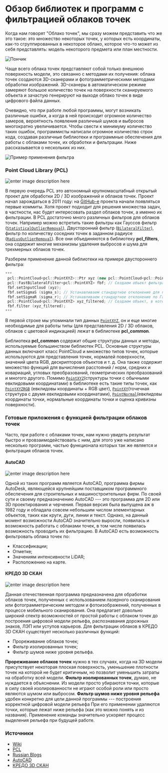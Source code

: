# Обзор библиотек и программ с фильтрацией облаков точек

Когда нам говорят "Облако точек", мы сразу можем представить что же это такое: это множество некоторых точек, у которых есть координаты, как-то сгруппированных в некоторое облако, которое что-то может из себя представлять: модель некоторого предмета или план местности.

![Пончик](https://upload.wikimedia.org/wikipedia/commons/thumb/4/4c/Point_cloud_torus.gif/220px-Point_cloud_torus.gif)

Чаще всего облака точек представляют собой только внешнюю поверхность модели, это связанно с методами их получения: облака точек создаются 3D-сканерами и фотограмметрическими методами обработки изображений. 3D-сканеры в автоматическом режиме замеряют большое количество точек на поверхности сканируемого объекта и зачастую генерируют на выходе облако точек в виде цифрового файла данных. 

Очевидно, что при работе любой программы, могут возникать различные ошибки, а когда в ней происходит огромное количество замеров, вероятность появления различный шумов и выбросов многократно увеличивается. 
Чтобы свести к минимуму количество таких ошибок, программисты написали огромное количество строк кода, создавая различные библиотеки и программные обеспечения для работы с облаками точек, их обработки и фильтрации. 
Ниже рассказывается о нескольких из них.

![Пример применения фильтра](https://russianblogs.com/images/294/f7cf2c1dd9e96414fc9ba5830a74d29e.png)


### Point Cloud Library (PCL)
![enter image description here](https://pointclouds.org/assets/images/logo.png)

В первую очередь PCL это автономный крупномасштабный открытый проект для обработки 2D / 3D изображений и облаков точек. Проект начал зарождаться в 2011 году: на [GitHub-е](https://github.com/PointCloudLibrary "GitHub-е") проекта начали появляться первые коммиты. 
Хотя проект подходит для решения множества задач, в частности, нас будет интересовать раздел облаков точек, а именно их фильтрации. В PCL достаточно много различных фильтров для облаков точек. Например можно встретить такие фильтры как Гауссов фильтр ([`StatisticalOutlierRemoval`](https://pointclouds.org/documentation/classpcl_1_1_statistical_outlier_removal.html "StatisticalOutlierRemoval")), Двусторонний фильтр ([`BilateralFilter`](https://pointclouds.org/documentation/classpcl_1_1_bilateral_filter.html "BilateralFilter")), фильтр по количеству соседних точек в заданном радиусе ([`RadiusOutlierRemoval`](https://pointclouds.org/documentation/classpcl_1_1_radius_outlier_removal.html "RadiusOutlierRemoval")). Все они объединяются в библиотеку **pcl_filters**, она содержит многие механизмы удаления выбросов и шума для трехмерных облаков точек.

Разберем применение данной библиотеки на примере двустороннего фильтра:

```c++
***
 pcl::PointCloud<pcl::PointXYZ>::Ptr xyz (new pcl::PointCloud<pcl::PointXYZ>); // Для представления облаков точек в библиотеке существует множество типов данных, например PointXYZ и PointCloud, о них будет ниже
 pcl::FastBilateralFilter<pcl::PointXYZ> fbf; // Создаем объект фильтра
 fbf.setInputCloud (xyz);
 fbf.setSigmaS (sigma_s); // Устанавливаем стандартное отклонение для пространственной окрестности двустороннего фильтра
 fbf.setSigmaR (sigma_r); // Устанавливаем стандартное отклонение по Гауссу, чтобы контролировать, насколько соседние пиксели падают из-за разницы в интенсивности
 pcl::PointCloud<pcl::PointXYZ> xyz_filtered; // Создаем объект, в который будем сохранять результат нашей фильтрации
 fbf.filter (xyz_filtered);
***
```
В первой строке мы упоминали тип данных [`PointXYZ`](https://pointclouds.org/documentation/structpcl_1_1_point_x_y_z.html), он и еще многие необходимые для работы типы (для представления 2D / 3D облаков, облаков с цветовой индикацией) лежат в библиотеке **pcl_common**.

Библиотека **pcl_common** содержит общие структуры данных и методы, используемые большинством библиотек PCL. Основные структуры данных включают класс PointCloud и множество типов точек, которые используются для представления точек, нормалей поверхности, значений цвета RGB, дескрипторов объектов и т. д. Она также содержит множество функций для вычисления расстояний / норм, средних и ковариаций, угловых преобразований, геометрических преобразований и многого другого. Помимо [`PointXYZ`](https://pointclouds.org/documentation/structpcl_1_1_point_x_y_z.html)(структуры точки с обычными евклидовыми координатами) в библиотеке есть такие типы точек, как [`PointXYZRGB`](https://pointclouds.org/documentation/structpcl_1_1_point_x_y_z_r_g_b.html) (евклидовы координаты + RGB цвет), [`PointXY`](https://pointclouds.org/documentation/structpcl_1_1_point_x_y.html)(точечная структура с двумя евклидовыми координатами), [`PointNormal`](https://pointclouds.org/documentation/structpcl_1_1_point_normal.html)(евклидовы координаты точки, нормальные координаты точки и оценка кривизны поверхности).

### Готовые приложения с функцией фильтрации облаков точек
Часто, при работе с облаками точек, нам нужно увидеть результат быстро и провзаимодействовать с ним, для этого уже написано несколько программ, частью функционала которых так же является и фильтрация облаков точек.

#### AutoCAD
![enter image description here](https://damassets.autodesk.net/content/dam/autodesk/www/product-imagery/lockup-610x66/autocad-lockup-610x66.png)

Одной из таких программ является AutoCAD, программа фирмы AutoDesk, являющейся крупнейшим поставщиком программного обеспечения для строительных и машиностроительных фирм. 
По своей сути и своему предназначению AutoCAD --- это программа для 2D или 3D проектирования и черчения. Первая версия была выпущена аж в 1982 году и обладала совсем небольшим числом элементарных объектов, таких как круги, дуги, линии и текст. Однако, на данный момент возможности AutoCAD значительно выросли, появилась и возможность работать с облаками точек, в том числе появилась возможность проводить их фильтрацию. 
В AutoCAD есть возможность фильтровать облака точек по:
- Классификации;
- Отметке;
- Значениям интенсивности LiDAR;
- Расположению на карте.


#### КРЕДО 3D СКАН
![enter image description here](https://credo-dialogue.ru/images/products/3D_skan/3dscan.png)

Данная отечественная программа предназначена для обработки облаков точек, полученных с использованием лазерного сканирования или фотограмметрическим методом и фотоизображений, полученных в процессе мобильного сканирования. Она предлагает довольно широкий спектр возможностей от простой работы с облаком точек до построения  цифровой модели рельефа, распознавания дорожных знаков, ЛЭП или уступов карьеров. 
Для фильтрации облаков в КРЕДО 3D СКАН существует несколько различных функций: 
- Прореживание облаков точек;
- Фильтр изолированных точек;
- Фильтр шумов ниже уровня рельефа.

**Прореживание облаков точек** нужно в тех случаях, когда на 3D модели присутствует некоторая плоская поверхность,  уменьшение плотности точек на которой не будет критичным, но позволит уменьшить затраты на обработку всей модели.
**Фильтр изолированных точек**, думаю, не нуждается в объяснении. Из модели просто убираются точки, которые в силу своей изолированности не играют особой роли или просто являются шумом или выбросом.
**Фильтр шумов ниже уровня рельефа** удобен конкретно для цели данной программы --- построения корректной цифровой модели рельефа
При его применении удаляются точки, которые лежат ниже рельефа (как это можно понять и из названия). Применение команды значительно ускоряет процесс выделения рельефа при будущей работе.

### Источники
- [Wiki](https://ru.wikipedia.org/wiki/%D0%9E%D0%B1%D0%BB%D0%B0%D0%BA%D0%BE_%D1%82%D0%BE%D1%87%D0%B5%D0%BA)
- [PCL](https://pointclouds.org/)
- [Russian Blogs](https://russianblogs.com/article/4262958562/)
- [AutoCAD](https://knowledge.autodesk.com/ru/support/revit/learn-explore/caas/CloudHelp/cloudhelp/2020/RUS/Revit-Model/files/GUID-BD499295-84DD-4BDE-B60D-73008AFBC791-htm.html)
- [КРЕДО 3D СКАН](https://credo-dialogue.ru/produkty/korobochnye-produkty/888-credo-3dscan-naznachenie.html)
